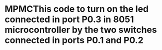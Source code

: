 # MPMCThis code to turn on the led connected in port P0.3 in 8051 microcontroller by the two switches connected in ports P0.1 and P0.2
